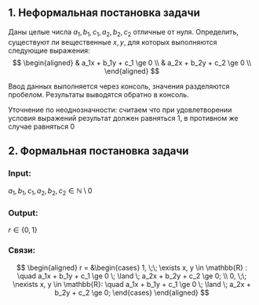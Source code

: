## 1. Неформальная постановка задачи
Даны целые числа $a_1, b_1, c_1, a_2, b_2, c_2$ отличные от нуля. Определить, существуют ли вещественные $x,y$, для которых выполняются следующие выражения:
$$
\begin{aligned}
& a_1x + b_1y + c_1 \ge 0 \\
& a_2x + b_2y + c_2 \ge 0 \\
\end{aligned}
$$

Ввод данных выполняется через консоль, значения разделяются пробелом. Результаты выводятся обратно в консоль.

Уточнение по неоднозначности: считаем что при удовлетворении условия выражений результат должен равняться $1$, в противном же случае равняться $0$ 
## 2. Формальная постановка задачи
### Input:
$a_1, b_1, c_1, a_2, b_2, c_2 \in \mathbb{N} \setminus {0}$
### Output:
$r \in \{0, 1\}$
### Связи:
$$
\begin{aligned}
r =
&\begin{cases}
1, \;\; \exists x, y \in \mathbb{R} : \quad a_1x + b_1y + c_1 \ge 0 \; \land \; a_2x + b_2y + c_2 \ge 0; \\
0, \;\; \nexists x, y \in \mathbb{R}: \quad a_1x + b_1y + c_1 \ge 0 \; \land \; a_2x + b_2y + c_2 \ge 0;
\end{cases}
\end{aligned}
$$
